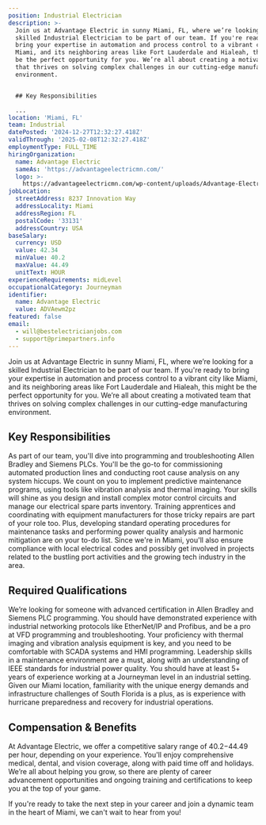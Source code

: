 ```yaml
---
position: Industrial Electrician
description: >-
  Join us at Advantage Electric in sunny Miami, FL, where we’re looking for a
  skilled Industrial Electrician to be part of our team. If you're ready to
  bring your expertise in automation and process control to a vibrant city like
  Miami, and its neighboring areas like Fort Lauderdale and Hialeah, this might
  be the perfect opportunity for you. We’re all about creating a motivated team
  that thrives on solving complex challenges in our cutting-edge manufacturing
  environment. 


  ## Key Responsibilities

  ...
location: 'Miami, FL'
team: Industrial
datePosted: '2024-12-27T12:32:27.418Z'
validThrough: '2025-02-08T12:32:27.418Z'
employmentType: FULL_TIME
hiringOrganization:
  name: Advantage Electric
  sameAs: 'https://advantageelectricmn.com/'
  logo: >-
    https://advantageelectricmn.com/wp-content/uploads/Advantage-Electric-Logo-text.png
jobLocation:
  streetAddress: 8237 Innovation Way
  addressLocality: Miami
  addressRegion: FL
  postalCode: '33131'
  addressCountry: USA
baseSalary:
  currency: USD
  value: 42.34
  minValue: 40.2
  maxValue: 44.49
  unitText: HOUR
experienceRequirements: midLevel
occupationalCategory: Journeyman
identifier:
  name: Advantage Electric
  value: ADVAewm2pz
featured: false
email:
  - will@bestelectricianjobs.com
  - support@primepartners.info
---
```




Join us at Advantage Electric in sunny Miami, FL, where we’re looking for a skilled Industrial Electrician to be part of our team. If you're ready to bring your expertise in automation and process control to a vibrant city like Miami, and its neighboring areas like Fort Lauderdale and Hialeah, this might be the perfect opportunity for you. We’re all about creating a motivated team that thrives on solving complex challenges in our cutting-edge manufacturing environment. 

## Key Responsibilities

As part of our team, you'll dive into programming and troubleshooting Allen Bradley and Siemens PLCs. You'll be the go-to for commissioning automated production lines and conducting root cause analysis on any system hiccups. We count on you to implement predictive maintenance programs, using tools like vibration analysis and thermal imaging. Your skills will shine as you design and install complex motor control circuits and manage our electrical spare parts inventory. Training apprentices and coordinating with equipment manufacturers for those tricky repairs are part of your role too. Plus, developing standard operating procedures for maintenance tasks and performing power quality analysis and harmonic mitigation are on your to-do list. Since we're in Miami, you'll also ensure compliance with local electrical codes and possibly get involved in projects related to the bustling port activities and the growing tech industry in the area. 

## Required Qualifications

We’re looking for someone with advanced certification in Allen Bradley and Siemens PLC programming. You should have demonstrated experience with industrial networking protocols like EtherNet/IP and Profibus, and be a pro at VFD programming and troubleshooting. Your proficiency with thermal imaging and vibration analysis equipment is key, and you need to be comfortable with SCADA systems and HMI programming. Leadership skills in a maintenance environment are a must, along with an understanding of IEEE standards for industrial power quality. You should have at least 5+ years of experience working at a Journeyman level in an industrial setting. Given our Miami location, familiarity with the unique energy demands and infrastructure challenges of South Florida is a plus, as is experience with hurricane preparedness and recovery for industrial operations.

## Compensation & Benefits

At Advantage Electric, we offer a competitive salary range of $40.2-$44.49 per hour, depending on your experience. You'll enjoy comprehensive medical, dental, and vision coverage, along with paid time off and holidays. We’re all about helping you grow, so there are plenty of career advancement opportunities and ongoing training and certifications to keep you at the top of your game.

If you're ready to take the next step in your career and join a dynamic team in the heart of Miami, we can't wait to hear from you!
